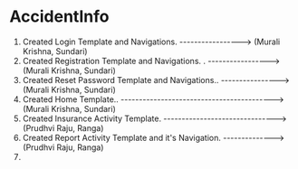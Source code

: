 # AccidentInfo

1. Created Login Template and Navigations.           -----------------> (Murali Krishna, Sundari)
2. Created Registration Template and Navigations. .  -----------------> (Murali Krishna, Sundari)
3. Created Reset Password Template and Navigations..  ----------------> (Murali Krishna, Sundari)
4. Created Home Template..  ------------------------------------------> (Murali Krishna, Sundari)
5. Created Insurance Activity Template. -------------------------------> (Prudhvi Raju, Ranga)
6. Created Report Activity Template and it's Navigation. --------------> (Prudhvi Raju, Ranga)
7. 
